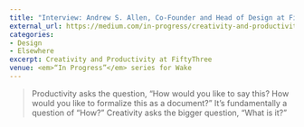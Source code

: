 ```yaml
---
title: "Interview: Andrew S. Allen, Co-Founder and Head of Design at FiftyThree"
external_url: https://medium.com/in-progress/creativity-and-productivity-at-fiftythree-112ab025e06a
categories:
- Design
- Elsewhere
excerpt: Creativity and Productivity at FiftyThree
venue: <em>“In Progress”</em> series for Wake
---
```


> Productivity asks the question, “How would you like to say this? How would you like to formalize this as a document?” It’s fundamentally a question of “How?” Creativity asks the bigger question, “What is it?”